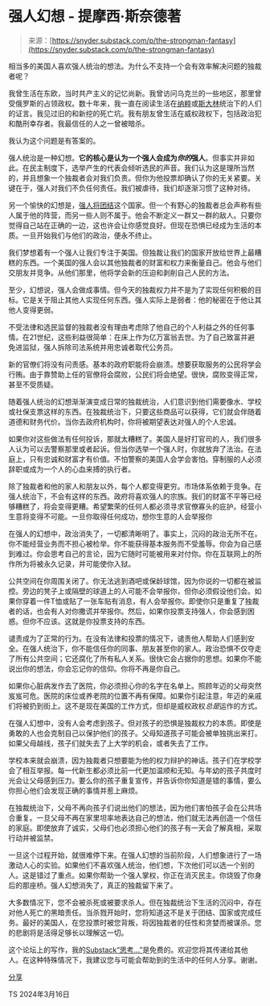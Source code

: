 <!--yml

类别：未分类

日期：2024-05-29 12:37:07

-->

# 强人幻想 - 提摩西·斯奈德著

> 来源：[https://snyder.substack.com/p/the-strongman-fantasy](https://snyder.substack.com/p/the-strongman-fantasy)

相当多的美国人喜欢强人统治的想法。为什么不支持一个会有效率解决问题的独裁者呢？

我曾生活在东欧，当时共产主义的记忆尚新。我曾访问乌克兰的一些地区，那里曾受俄罗斯的占领政权。数十年来，我一直在阅读生活在[纳粹](https://www.amazon.com/Black-Earth-Holocaust-History-Warning/dp/1101903473/ref=sr_1_1?crid=1NOCBAEV4UQ1S&dib=eyJ2IjoiMSJ9.y0xHqQQjp_X8_dDamV2NVDWdma21mMtfR5FOYaC1bUOlq95zPLYxzCayp1g_dTjx6G2tTq755PsSzA9z_EnNqZ26OsmJ5PL93JdtK_mIcqpJbUzJkHWXyzPhjxw92gH2F7RRhejzxTJBLBzQQQPDL2i9yntzPdLUnqBV6csolKXYVAfMuoM7ogRyPeqbWEYiU_-l9moIfdMTYd5Xqyrvm4k9zzPXZfbTotE_6jJxJUI.xefwexW22rrnawmzftOIanI_fKmYFX8LhJyV7cfyTBs&dib_tag=se&keywords=timothy+snyder+black+earth+amazon&qid=1710594982&sprefix=timothy+snyder+black+earth+amazon%2Caps%2C120&sr=8-1)或[斯大林](https://www.amazon.com/s?k=timothy+snyder+bloodlands+amazon&hvadid=598613675721&hvdev=c&hvlocphy=9003367&hvnetw=g&hvqmt=e&hvrand=12967110197982202448&hvtargid=kwd-1656501292796&hydadcr=22593_13531299&tag=googhydr-20&ref=pd_sl_8y7i9kic3p_e)统治下的人们的证言。我见过旧的和新挖的死亡坑。我有朋友曾生活在威权政权下，包括政治犯和酷刑幸存者。我最信任的人之一曾被暗杀。

我认为这个问题是有答案的。

强人统治是一种幻想。**它的核心是认为一个强人会成为*你的*强人**。但事实并非如此。在民主制度下，选举产生的代表会倾听选民的声音。我们认为这是理所当然的，并且想象一个独裁者会对我们负责。但你为他投票却确认了你的无关紧要。关键在于，强人对我们不负任何责任。我们被虐待，我们却逐渐习惯了这种对待。

另一个愉快的幻想是，[强人将团结](https://www.amazon.com/Strongmen-Mussolini-Present-Ruth-Ben-Ghiat/dp/0393868419/ref=sr_1_1?crid=2I7K4GR5UL9LP&dib=eyJ2IjoiMSJ9.QfjIFzHiqsF4n0jWhb19tYK5V-y8R0Hb68Ima6mqiN1PIpBfDk4VnJNlBMo8-D8_lDn9x_4IOc2fMT4CmvKxAMJFvCeZTzEjQJZlZ_Q43WZzGdi6R15WJdE7MMCausYa_ErZA5chdnMDQYb5ppVqj-X0bUwmfNBWH7JmECzlNZBhjkUzRv1qRdivQ6eUt3HqxNiNhuF06Jk5X1k7nRgsi_k0nb1a7vd5XQEUIxNJQO4.I26xPXBmBD6XfILyHMOyqYxh3IjuMEz_J99n4M2dFdE&dib_tag=se&keywords=ben+ghiat+strongmen&qid=1710595093&sprefix=ben+ghiat+%2Caps%2C104&sr=8-1)这个国家。但一个有野心的独裁者总会声称有些人属于他的阵营，而另一些人则不属于。他会不断定义一群又一群的敌人。只要你觉得自己站在正确的一边，这也许会让你感觉良好。但现在恐惧已经成为生活的本质。一旦开始我们与他们的政治，便永不终止。

我们梦想着有一个强人让我们专注于美国。但独裁让我们的国家开放给世界上最糟糕的东西。一个美国的强人会以其他独裁者的财富和权力来衡量自己。他会与他们交朋友并竞争。从他们那里，他将学会新的压迫和剥削自己人民的方法。

至少，幻想说，强人会做成事情。但今天的独裁权力并不是为了实现任何积极的目标。它是关于阻止其他人实现任何东西。强人实际上是弱者：他的秘密在于他让其他人变得更弱。

不受法律和选民监督的独裁者没有理由考虑除了他自己的个人利益之外的任何事情。在21世纪，这些利益很简单：在床上作为亿万富翁去世。为了自己致富并避免进监狱，强人拆除司法系统并用忠诚者取代公务员。

新的官僚们将没有问责感。基本的政府职能将会崩溃。想要获取服务的公民将学会行贿。由于靠赞助上任的官僚将会腐败，公民们将会绝望。很快，腐败变得正常，甚至不受质疑。

随着强人统治的幻想渐渐演变成日常的独裁统治，人们意识到他们需要像水、学校或社保支票这样的东西。在独裁统治下，只要这些商品可以获得，它们就会伴随着道德和财务代价。当你去政府机构时，你将被期望表达对强人的个人忠诚。

如果你对这些做法有任何投诉，那就太糟糕了。美国人是好打官司的人，我们很多人认为可以去警察那里或者起诉。但当你选举一个强人时，你就放弃了法治。在法庭上，只有忠诚和财富才有价值。不怕警察的美国人会学会害怕。穿制服的人必须辞职或成为一个人的心血来搏的执行者。

除了独裁者和他的家人和朋友以外，每个人都变得更穷。市场体系依赖于竞争。在强人统治下，不会有这样的东西。政府将喜欢强人的宗族。我们的财富不平等已经够糟糕了，将会变得更糟。希望繁荣的任何人都必须寻求官僚寡头的庇护。经营小生意将变得不可能。一旦你取得任何成功，想你生意的人会举报你

在强人的幻想中，政治消失了，一切都清晰明了。事实上，沉闷的政治无所不在。你不能经营业务而不担心被检举。你不能获得基本服务而不受羞辱。你会为自己感到难过。你会思考自己的言论，因为它随时可能被用来对付你。你在互联网上的所作所为将被永久记录，并可能使你入狱。

公共空间在你周围关闭了。你无法逃到酒吧或保龄球馆，因为你说的一切都在被监控。旁边的凳子上或隔壁的球道上的人可能不会举报你，但你必须假设他们会。如果你穿着一件T恤或贴了一张车贴有消息，有人会举报你。即使你只是重复了独裁者的话，也会有人对你撒谎并举报你。然后，如果你投票支持强人，你会感到困惑。但你不应该。这就是你投票支持的东西。

谴责成为了正常的行为。在没有法律和投票的情况下，谴责他人帮助人们感到安全。在强人统治下，你不能信任你的同事、朋友甚至你的家人。政治恐惧不仅夺走了所有公共空间；它还腐化了所有私人关系。很快它会占据你的思想。如果你不能说出你的想法，你会忘记你的信仰。你将不再是你自己。

如果你心脏病发作去了医院，你必须担心你的名字在名单上。照顾年迈的父母突然岌岌可危。医院的床位或养老院的位置不再有保障。如果你引起注意，年迈的亲戚们将被扔到街上。这不是现在美国的工作方式，但却是威权政权*总是*运作的方式。

在强人幻想中，没有人会考虑到孩子。但对孩子的恐惧是独裁权力的本质。即使是勇敢的人也会克制自己以保护他们的孩子。父母知道孩子可能会被单独挑出来打。如果父母越线，孩子们就失去了上大学的机会，或者失去了工作。

学校本来就会崩溃，因为独裁者只想要能为他的权力辩护的神话。孩子们在学校学会了相互举报。每一代新生都必须比前一代更加温顺和无知。与年幼的孩子共度时光会让父母感到压力。要么你的孩子重复宣传，并告诉你你知道是错的事情，要么你担心他们会发现正确的事情并惹上麻烦。

在独裁统治下，父母不再向孩子们说出他们的想法，因为他们害怕孩子会在公共场合重复。一旦父母不再在家里坦率地表达自己的想法，他们就无法再创造一个信任的家庭。即使放弃了诚实，父母们也必须担心他们的孩子有一天会了解真相，采取行动并被监禁。

一旦这个过程开始，就很难停下来。在强人幻想的当前阶段，人们想象进行了一场激动人心的实验。如果他们不喜欢强人统治，他们想，下次他们可以选一个别的人。这是错过了重点。如果你帮助一个强人掌权，你正在消灭民主。你烧毁了你身后的那座桥。强人幻想消失了，真正的独裁留下来了。

大多数情况下，您不会被杀死或被要求杀人。但在独裁统治下生活的沉闷中，存在对他人死亡的黑暗责任。当杀戮开始时，您将知道这不是关于团结、国家或完成任务。最好的美国人，在您投票时被您背叛，将因独裁者的任性和贪婪而被谋杀。您的悲剧将是活得足够长以理解这一切。

这个论坛上的写作，我的[Substack“思考...”](https://snyder.substack.com/)是免费的。欢迎您将其传递给其他人。在这种特殊情况下，我建议您与可能会帮助到的生活中的任何人分享。谢谢。

[分享](https://snyder.substack.com/p/the-strongman-fantasy?utm_source=substack&utm_medium=email&utm_content=share&action=share)

TS 2024年3月16日
